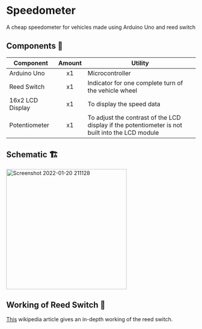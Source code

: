# Speedometer
A cheap speedometer for vehicles made using Arduino Uno and reed switch

## Components 🧮
| Component  | Amount  | Utility |
|---| :-: |---|
| Arduino Uno | x1 | Microcontroller |
| Reed Switch | x1 | Indicator for one complete turn of the vehicle wheel |
| 16x2 LCD Display | x1 | To display the speed data |
| Potentiometer | x1 | To adjust the contrast of the LCD display if the potentiometer is not built into the LCD module |

## Schematic 🏗️
<img width="320" alt="Screenshot 2022-01-20 211128" src="https://user-images.githubusercontent.com/87569188/150371569-a4eb291c-d455-4699-9249-d14b2a0c4b1a.png">

## Working of Reed Switch 🧲
[This](https://en.wikipedia.org/wiki/Reed_switch) wikipedia article gives an in-depth working of the reed switch.
